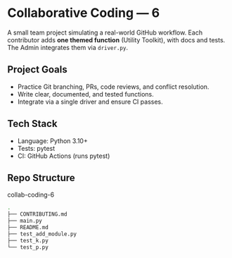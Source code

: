 # Collaborative Coding — 6


A small team project simulating a real-world GitHub workflow. Each contributor adds **one themed function** (Utility Toolkit), with docs and tests. The Admin integrates them via `driver.py`.


## Project Goals
- Practice Git branching, PRs, code reviews, and conflict resolution.
- Write clear, documented, and tested functions.
- Integrate via a single driver and ensure CI passes.


## Tech Stack
- Language: Python 3.10+
- Tests: pytest
- CI: GitHub Actions (runs pytest)


## Repo Structure
collab-coding-6
```bash
.
├── CONTRIBUTING.md
├── main.py
├── README.md
├── test_add_module.py
├── test_k.py
└── test_p.py
```